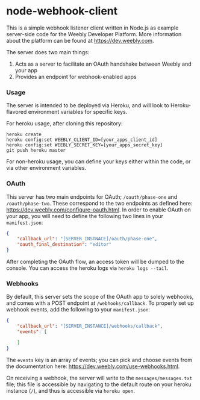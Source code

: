# node-webhook-client

This is a simple webhook listener client written in Node.js as example server-side code for the Weebly Developer Platform. More information about the platform can be found at https://dev.weebly.com.

The server does two main things:

1. Acts as a server to facilitate an OAuth handshake between Weebly and your app
2. Provides an endpoint for webhook-enabled apps

### Usage

The server is intended to be deployed via Heroku, and will look to Heroku-flavored environment variables for specific keys.

For heroku usage, after cloning this repository:

```
heroku create
heroku config:set WEEBLY_CLIENT_ID=[your_apps_client_id]
heroku config:set WEEBLY_SECRET_KEY=[your_apps_secret_key]
git push heroku master
```

For non-heroku usage, you can define your keys either within the code, or via other environment variables. 

### OAuth

This server has two main endpoints for OAuth; `/oauth/phase-one` and `/oauth/phase-two`. These correspond to the two endpoints as defined here: https://dev.weebly.com/configure-oauth.html. In order to enable OAuth on your app, you will need to define the following two lines in your `manifest.json`:

```json
{
	"callback_url": "[SERVER_INSTNACE]/oauth/phase-one",
	"oauth_final_destination": "editor"
}
```

After completing the OAuth flow, an access token will be dumped to the console. You can access the heroku logs via `heroku logs --tail`.

### Webhooks

By default, this server sets the scope of the OAuth app to solely webhooks, and comes with a POST endpoint at `/webhooks/callback`. To properly set up webhook events, add the following to your `manifest.json`: 

```json
{
	"callback_url": "[SERVER_INSTANCE]/webhooks/callback",
	"events": [

	]
}
```

The `events` key is an array of events; you can pick and choose events from the documentation here: https://dev.weebly.com/use-webhooks.html. 

On receiving a webhook, the server will write to the `messages/messages.txt` file; this file is accessible by navigating to the default route on your heroku instance (`/`), and thus is accessible via `heroku open`. 
